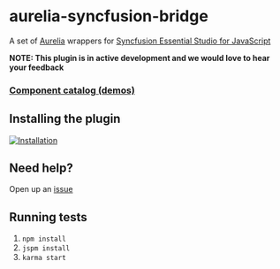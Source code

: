 # aurelia-syncfusion-bridge

A set of [Aurelia](http://aurelia.io) wrappers for [Syncfusion Essential Studio for JavaScript](https://www.syncfusion.com/products/javascript)

**NOTE: This plugin is in active development and we would love to hear your feedback**  

### [Component catalog (demos)](http://aurelia-ui-toolkits.github.io/demo-syncfusion/)

## Installing the plugin
[![Installation](http://dabuttonfactory.com/button.png?t=Installation+instructions&f=Calibri-Bold&ts=18&tc=fff&tshs=1&tshc=000&hp=20&vp=8&c=5&bgt=gradient&bgc=3d85c6&ebgc=073763)](http://aurelia-ui-toolkits.github.io/demo-syncfusion/#/installation)

## Need help?

Open up an [issue](https://github.com/aurelia-ui-toolkits/aurelia-syncfusion-bridge/issues)

## Running tests
1. `npm install`
2. `jspm install`
3. `karma start`